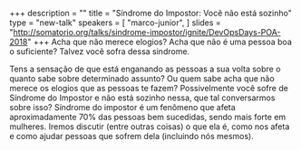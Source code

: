 +++
description = ""
title = "Síndrome do Impostor: Você não está sozinho"
type = "new-talk"
speakers = [
        "marco-junior",
]
slides = "http://somatorio.org/talks/sindrome-impostor/ignite/DevOpsDays-POA-2018"
+++
Acha que não merece elogios? Acha que não é uma pessoa boa o suficiente? Talvez você sofra dessa sindrome.

Tens a sensação de que está enganando as pessoas a sua volta sobre o quanto sabe sobre determinado assunto? Ou quem sabe acha que não merece os elogios que as pessoas te fazem? Possivelmente você sofre de Síndrome do Impostor e não está sozinho nessa, que tal conversarmos sobre isso?
Síndrome do impostor é um fenômeno que afeta aproximadamente 70% das pessoas bem sucedidas, sendo mais forte em mulheres. 
Iremos discutir (entre outras coisas) o que ela é, como nos afeta e como ajudar pessoas que sofrem dela (incluindo nós mesmos).